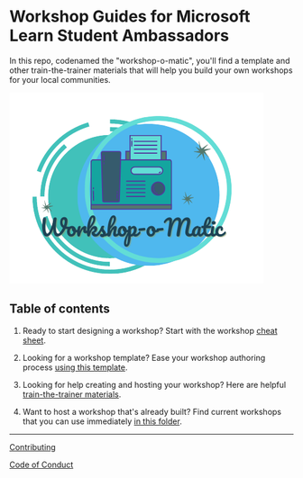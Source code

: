 # Workshop Guides for Microsoft Learn Student Ambassadors

In this repo, codenamed the "workshop-o-matic", you'll find a template and other train-the-trainer materials that will help you build your own workshops for your local communities.

![workshop-o-matic logo](logo.png)

## Table of contents

1. Ready to start designing a workshop? Start with the workshop [cheat sheet](instructor_materials/cheat-sheet.md).

1. Looking for a workshop template? Ease your workshop authoring process [using this template](template/README.md).

2. Looking for help creating and hosting your workshop? Here are helpful [train-the-trainer materials](instructor_materials/README.md).

3. Want to host a workshop that's already built? Find current workshops that you can use immediately [in this folder](workshop_library/README.md).

---

[Contributing](CONTRIBUTING.md)

[Code of Conduct](CODE_OF_CONDUCT.md)
